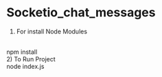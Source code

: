 # Socketio_chat_messages

1) For install Node Modules 
<br> 
npm install
<br>
2) To Run Project 
<br>
node index.js
<br>
